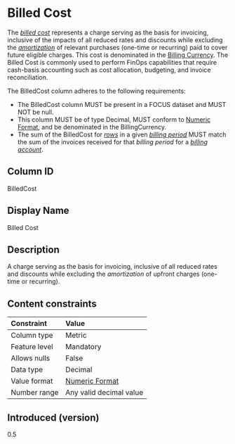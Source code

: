 # Billed Cost

The [*billed cost*](#glossary:billed-cost) represents a charge serving as the basis for invoicing, inclusive of the impacts of all reduced rates and discounts while excluding the [*amortization*](#glossary:amortization) of relevant purchases (one-time or recurring) paid to cover future eligible charges. This cost is denominated in the [Billing Currency](#billingcurrency). The Billed Cost is commonly used to perform FinOps capabilities that require cash-basis accounting such as cost allocation, budgeting, and invoice reconciliation.

The BilledCost column adheres to the following requirements:
* The BilledCost column MUST be present in a FOCUS dataset and MUST NOT be null. 
* This column MUST be of type Decimal, MUST conform to [Numeric Format](#numericformat), and be denominated in the BillingCurrency. 
* The sum of the BilledCost for [*rows*](#glossary:row) in a given [*billing period*](#glossary:billing-period) MUST match the sum of the invoices received for that *billing period* for a [*billing account*](#glossary:billing-account).

## Column ID

BilledCost

## Display Name

Billed Cost

## Description

A charge serving as the basis for invoicing, inclusive of all reduced rates and discounts while excluding the *amortization* of upfront charges (one-time or recurring).

## Content constraints

|    Constraint   |      Value              |
|:----------------|:------------------------|
| Column type     | Metric                  |
| Feature level   | Mandatory               |
| Allows nulls    | False                   |
| Data type       | Decimal                 |
| Value format    | [Numeric Format](#numericformat) |
| Number range    | Any valid decimal value |

## Introduced (version)

0.5
